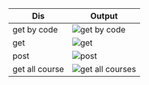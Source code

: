|Dis|Output|
|-------|----------|
|get by code|![get by code ](https://github.com/user-attachments/assets/fc5f343d-0b29-484c-a04b-1a70a274f214)|
|get|![get](https://github.com/user-attachments/assets/bf51a9ba-afd5-4cc1-a9e1-98468ef947c2)|
|post|![post](https://github.com/user-attachments/assets/1e64fe76-f6d6-4426-b785-ab225070a9f6)|
|get all course|![get all courses](https://github.com/user-attachments/assets/c5c1f2a5-a67d-4c74-ad78-c3871ca3e1ba)|

